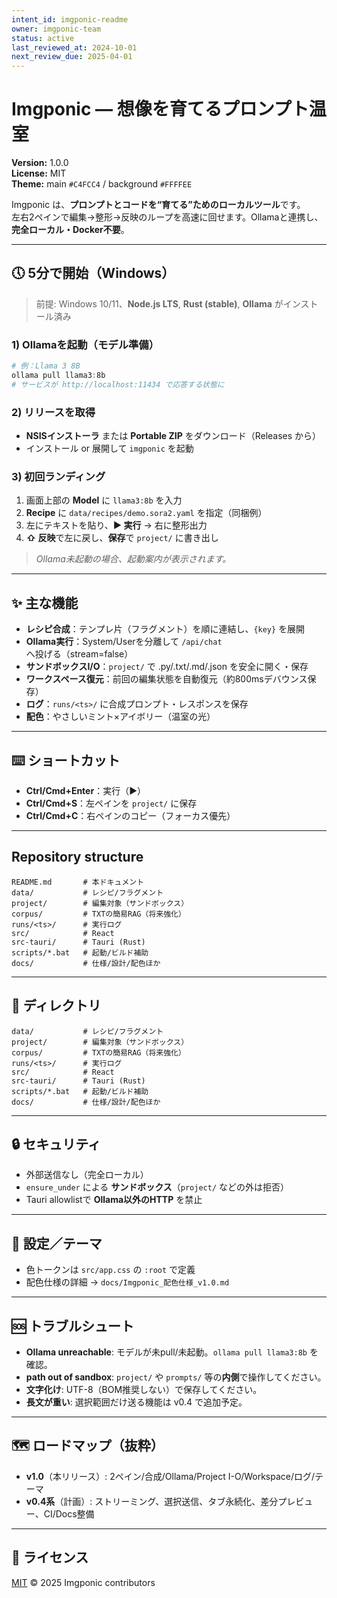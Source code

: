 ```yaml
---
intent_id: imgponic-readme
owner: imgponic-team
status: active
last_reviewed_at: 2024-10-01
next_review_due: 2025-04-01
---
```


# Imgponic — 想像を育てるプロンプト温室
**Version:** 1.0.0  
**License:** MIT  
**Theme:** main `#C4FCC4` / background `#FFFFEE`

Imgponic は、**プロンプトとコードを“育てる”ためのローカルツール**です。  
左右2ペインで編集→整形→反映のループを高速に回せます。Ollamaと連携し、**完全ローカル・Docker不要**。

---

## 🕔 5分で開始（Windows）
> 前提: Windows 10/11、**Node.js LTS**, **Rust (stable)**, **Ollama** がインストール済み

### 1) Ollamaを起動（モデル準備）
```powershell
# 例：Llama 3 8B
ollama pull llama3:8b
# サービスが http://localhost:11434 で応答する状態に
```

### 2) リリースを取得
- **NSISインストーラ** または **Portable ZIP** をダウンロード（Releases から）  
- インストール or 展開して `imgponic` を起動

### 3) 初回ランディング
1. 画面上部の **Model** に `llama3:8b` を入力  
2. **Recipe** に `data/recipes/demo.sora2.yaml` を指定（同梱例）  
3. 左にテキストを貼り、**▶ 実行** → 右に整形出力  
4. **⇧ 反映**で左に戻し、**保存**で `project/` に書き出し

> *Ollama未起動の場合、起動案内が表示されます。*

---

## ✨ 主な機能
- **レシピ合成**：テンプレ片（フラグメント）を順に連結し、`{key}` を展開  
- **Ollama実行**：System/Userを分離して `/api/chat` へ投げる（stream=false）  
- **サンドボックスI/O**：`project/` で .py/.txt/.md/.json を安全に開く・保存  
- **ワークスペース復元**：前回の編集状態を自動復元（約800msデバウンス保存）  
- **ログ**：`runs/<ts>/` に合成プロンプト・レスポンスを保存  
- **配色**：やさしいミント×アイボリー（温室の光）

---

## ⌨️ ショートカット
- **Ctrl/Cmd+Enter**：実行（▶）  
- **Ctrl/Cmd+S**：左ペインを `project/` に保存  
- **Ctrl/Cmd+C**：右ペインのコピー（フォーカス優先）

---

## Repository structure
```
README.md       # 本ドキュメント
data/           # レシピ/フラグメント
project/        # 編集対象（サンドボックス）
corpus/         # TXTの簡易RAG（将来強化）
runs/<ts>/      # 実行ログ
src/            # React
src-tauri/      # Tauri (Rust)
scripts/*.bat   # 起動/ビルド補助
docs/           # 仕様/設計/配色ほか
```

---

## 📁 ディレクトリ
```
data/           # レシピ/フラグメント
project/        # 編集対象（サンドボックス）
corpus/         # TXTの簡易RAG（将来強化）
runs/<ts>/      # 実行ログ
src/            # React
src-tauri/      # Tauri (Rust)
scripts/*.bat   # 起動/ビルド補助
docs/           # 仕様/設計/配色ほか
```

---

## 🔒 セキュリティ
- 外部送信なし（完全ローカル）  
- `ensure_under` による **サンドボックス**（`project/` などの外は拒否）  
- Tauri allowlistで **Ollama以外のHTTP** を禁止

---

## 🧩 設定／テーマ
- 色トークンは `src/app.css` の `:root` で定義  
- 配色仕様の詳細 → `docs/Imgponic_配色仕様_v1.0.md`

---

## 🆘 トラブルシュート
- **Ollama unreachable**: モデルが未pull/未起動。`ollama pull llama3:8b` を確認。  
- **path out of sandbox**: `project/` や `prompts/` 等の**内側**で操作してください。  
- **文字化け**: UTF-8（BOM推奨しない）で保存してください。  
- **長文が重い**: 選択範囲だけ送る機能は v0.4 で追加予定。

---

## 🗺️ ロードマップ（抜粋）
- **v1.0**（本リリース）: 2ペイン/合成/Ollama/Project I-O/Workspace/ログ/テーマ  
- **v0.4系**（計画）: ストリーミング、選択送信、タブ永続化、差分プレビュー、CI/Docs整備

---

## 📜 ライセンス
[MIT](LICENSE) © 2025 Imgponic contributors

